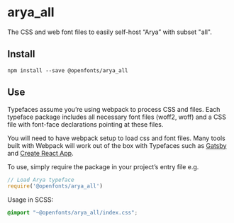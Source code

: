 
# arya_all

The CSS and web font files to easily self-host “Arya” with subset "all".

## Install

`npm install --save @openfonts/arya_all`

## Use

Typefaces assume you’re using webpack to process CSS and files. Each typeface
package includes all necessary font files (woff2, woff) and a CSS file with
font-face declarations pointing at these files.

You will need to have webpack setup to load css and font files. Many tools built
with Webpack will work out of the box with Typefaces such as [Gatsby](https://github.com/gatsbyjs/gatsby)
and [Create React App](https://github.com/facebookincubator/create-react-app).

To use, simply require the package in your project’s entry file e.g.

```javascript
// Load Arya typeface
require('@openfonts/arya_all')
```

Usage in SCSS:
```scss
@import "~@openfonts/arya_all/index.css";
```

